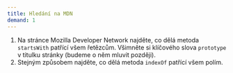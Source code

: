 ```yaml
---
title: Hledání na MDN
demand: 1
---
```


1. Na stránce Mozilla Developer Network najděte, co dělá metoda `startsWith` patřící všem řetězcům. Všimněte si klíčového slova `prototype` v titulku stránky (budeme o něm mluvit později).
1. Stejným způsobem najděte, co dělá metoda `indexOf` patřící všem polím.
